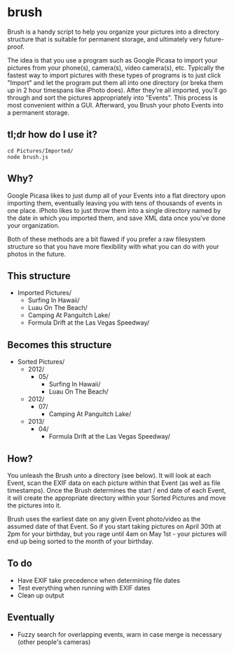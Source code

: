 # brush

Brush is a handy script to help you organize your pictures into a directory structure
that is suitable for permanent storage, and ultimately very future-proof.

The idea is that you use a program such as Google Picasa to import your pictures from
your phone(s), camera(s), video camera(s), etc. Typically the fastest way to
import pictures with these types of programs is to just click "Import" and let the
program put them all into one directory (or breka them up in 2 hour timespans like
iPhoto does). After they're all imported, you'll go through and sort the pictures
appropriately into "Events". This process is most convenient within a GUI. Afterward,
you Brush your photo Events into a permanent storage.

## tl;dr how do I use it?

```
cd Pictures/Imported/
node brush.js
```

## Why?

Google Picasa likes to just dump all of your Events into a flat directory upon
importing them, eventually leaving you with tens of thousands of events in one place.
iPhoto likes to just throw them into a single directory named by the date in which
you imported them, and save XML data once you've done your organization.

Both of these methods are a bit flawed if you prefer a raw filesystem structure so
that you have more flexibility with what you can do with your photos in the future.

## This structure

* Imported Pictures/
	* Surfing In Hawaii/
	* Luau On The Beach/
	* Camping At Panguitch Lake/
	* Formula Drift at the Las Vegas Speedway/

## Becomes this structure

* Sorted Pictures/
	* 2012/
		* 05/
			* Surfing In Hawaii/
			* Luau On The Beach/
	* 2012/
		* 07/
			* Camping At Panguitch Lake/
	* 2013/
		* 04/
			* Formula Drift at the Las Vegas Speedway/

## How?

You unleash the Brush unto a directory (see below). It will look at each Event,
scan the EXIF data on each picture within that Event (as well as file timestamps).
Once the Brush determines the start / end date of each Event, it will create the
appropriate directory within your Sorted Pictures and move the pictures into it.

Brush uses the earliest date on any given Event photo/video as the assumed date
of that Event. So if you start taking pictures on April 30th at 2pm for your
birthday, but you rage until 4am on May 1st - your pictures will end up being
sorted to the month of your birthday.


## To do

* Have EXIF take precedence when determining file dates
* Test everything when running with EXIF dates
* Clean up output

## Eventually
* Fuzzy search for overlapping events, warn in case merge is necessary (other people's cameras)
